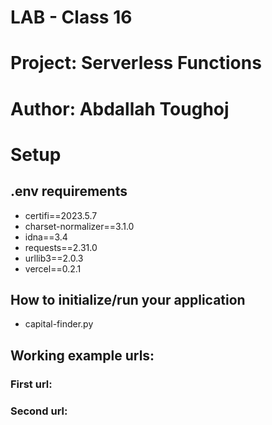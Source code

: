 # LAB - Class 16

# Project: Serverless Functions

# Author: Abdallah Toughoj

# Setup

## .env requirements

- certifi==2023.5.7
- charset-normalizer==3.1.0
- idna==3.4
- requests==2.31.0
- urllib3==2.0.3
- vercel==0.2.1

## How to initialize/run your application

- capital-finder.py

## Working example urls:

### First url:

### Second url:
